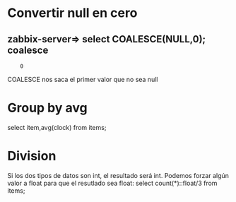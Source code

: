 # Convertir null en cero
zabbix-server=> select COALESCE(NULL,0);
 coalesce
----------
        0


COALESCE nos saca el primer valor que no sea null



# Group by avg
select item,avg(clock) from items;


# Division
Si los dos tipos de datos son int, el resultado será int.
Podemos forzar algún valor a float para que el resutlado sea float:
select count(*)::float/3 from items;
